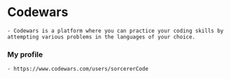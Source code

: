 # Codewars

    - Codewars is a platform where you can practice your coding skills by attempting various problems in the languages of your choice.

### My profile

    - https://www.codewars.com/users/sorcererCode
